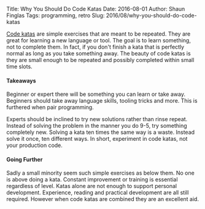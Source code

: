 Title: Why You Should Do Code Katas
Date: 2016-08-01
Author: Shaun Finglas
Tags: programming, retro
Slug: 2016/08/why-you-should-do-code-katas

[Code katas](http://codekata.com/) are simple exercises that are meant
to be repeated. They are great for learning a new language or tool. The
goal is to learn something, not to complete them. In fact, if you don't
finish a kata that is perfectly normal as long as you take something
away. The beauty of code katas is they are small enough to be repeated
and possibly completed within small time slots.

#### Takeaways

Beginner or expert there will be something you can learn or take away.
Beginners should take away language skills, tooling tricks and more.
This is furthered when pair programming.

Experts should be inclined to try new solutions rather than rinse
repeat. Instead of solving the problem in the manner you do 9-5, try
something completely new. Solving a kata ten times the same way is a
waste. Instead solve it once, ten different ways. In short, experiment
in code katas, not your production code.

#### Going Further

Sadly a small minority seem such simple exercises as below them. No one
is above doing a kata. Constant improvement or training is essential
regardless of level. Katas alone are not enough to support personal
development. Experience, reading and practical development are all still
required. However when code katas are combined they are an excellent
aid.